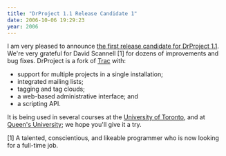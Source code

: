 ```yaml
---
title: "DrProject 1.1 Release Candidate 1"
date: 2006-10-06 19:29:23
year: 2006
---
```

I am very pleased to announce <a href="https://stanley.cs.utoronto.ca/csc49x/drproject/DrProject">the first release candidate for DrProject 1.1</a>.  We're very grateful for David Scannell [1] for dozens of improvements and bug fixes.  DrProject is a fork of <a href="http://trac.edgewall.com">Trac</a> with:
<ul>
  <li>support for multiple projects in a single installation;</li>
  <li>integrated mailing lists;</li>
  <li>tagging and tag clouds;</li>
  <li>a web-based administrative interface; and</li>
  <li>a scripting API.</li>
</ul>
It is being used in several courses at the <a href="http://www.cs.utoronto.ca">University of Toronto</a>, and at <a href="http://www.queensu.ca">Queen's University</a>; we hope you'll give it a try.

[1] A talented, conscientious, and likeable programmer who is now looking for a full-time job.
